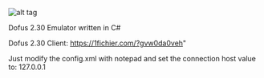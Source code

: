![alt tag](http://image.noelshack.com/fichiers/2015/52/1450734679-logosymbioz.png)

Dofus 2.30 Emulator written in C#


Dofus 2.30 Client: https://1fichier.com/?gvw0da0veh"

Just modify the config.xml with notepad and set the connection host value to: 127.0.0.1



